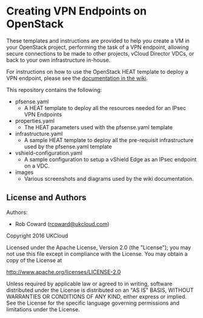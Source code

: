 # Creating VPN Endpoints on OpenStack

These templates and instructions are provided to help you create a VM in your OpenStack project, 
performing the task of a VPN endpoint, allowing secure connections to be made to other projects, 
vCloud Director VDCs, or back to your own infrastructure in-house.

For instructions on how to use the OpenStack HEAT template to deploy a VPN endpoint, please see
the [documentation in the wiki](https://github.com/UKCloud/vpn-on-openstack/wiki).

This repository contains the following:
* pfsense.yaml
  * A HEAT template to deploy all the resources needed for an IPsec VPN Endpoints
* properties.yaml
  * The HEAT parameters used with the pfsense.yaml template
* infrastructure.yaml
  * A sample HEAT template to deploy all the pre-requisit infrastructure used by the pfsense.yaml template
* vshield-configuration.yaml
  * A sample configuration to setup a vShield Edge as an IPsec endpoint on a VDC.
* images
  * Various screenshots and diagrams used by the wiki documentation.

License and Authors
-------------------
Authors:
  * Rob Coward (rcoward@ukcloud.com)

Copyright 2016 UKCloud

Licensed under the Apache License, Version 2.0 (the "License"); you may not use this file except in compliance with the License. You may obtain a copy of the License at

http://www.apache.org/licenses/LICENSE-2.0

Unless required by applicable law or agreed to in writing, software distributed under the License is distributed on an "AS IS" BASIS, WITHOUT WARRANTIES OR CONDITIONS OF ANY KIND, either express or implied. See the License for the specific language governing permissions and limitations under the License.
